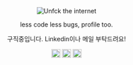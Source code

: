 <div align="center">
  <img src="https://www.mozilla.org/media/img/firefox/campaign/unfck/en/mug.c8c70418530a.gif" alt="Unfck the internet">
</div>
<p align="center">less code less bugs, profile too.</p>
<p align="center">구직중입니다. Linkedin이나 메일 부탁드려요!</p>

<p align="center">
  <a href="http://world.hey.com/bach" target="blank"><img align="center" src="https://user-images.githubusercontent.com/11691670/146031077-decdc117-ff13-4e00-ba2f-19103cfc8ba7.png" alt="9j's HEY World" height="20" width="20" /></a>
  <a href="https://medium.com/@0e" target="blank"><img align="center" src="https://cdn.jsdelivr.net/npm/simple-icons@3.0.1/icons/medium.svg" alt="9j's Medium" height="20" width="20" /></a>
  <a href="https://linkedin.com/in/heybach" target="blank"><img align="center" src="https://cdn.jsdelivr.net/npm/simple-icons@3.0.1/icons/linkedin.svg" alt="9j's Linkedin" height="20" width="20" /></a>
</p>
